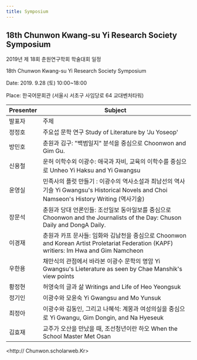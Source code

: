 ```yaml
---
title: Symposium
---
```


## 18th Chunwon Kwang-su Yi  Research Society Symposium

2019년 제 18회 춘원연구학회 학술대회 일정

18th Chunwon Kwang-su Yi  Research Society Symposium

Date: 2019. 9.28 (토) 10:00~18:00



   Place: 한국어문회관 (서울시 서초구 사임당로 64 교대벤처타워)

                 

| Presenter |  Subject                                                                                                                            |
|-----------|-------------------------------------------------------------------------------------------------------------------------------------|
| 발표자     | 주제                                                                                                                                |
| 정정호     | 주요섭 문학 연구 Study of Literature by 'Ju Yoseop'                                                                                  |
| 방민호     | 춘원과 김구: "백범일지" 분석을 중심으로 Choonwon and Gim Gu.                                                                           |
| 신용철     | 운허 이학수외 이광수: 애국과 자비, 교육의 이학수를 중심으로 Unheo Yi Haksu and Yi Gwangsu                                                |
| 윤영실     | 민족사의 플럿 만들기 : 이광수의 역사소설과 최남선의 역사기슬 Yi Gwangsu's Historical Novels and Choi Namseon's History Writing (역사기술) |
| 장문석     | 춘원과 당대 언론인들: 조선일보 동아일보를 중심으로 Choonwon and the Journalists of the Day: Chuson Daily and DongA Daily.               |
| 이경재     | 춘원과 카프 문사들: 임화와 김남천을 중심으로 Choonwon and Korean Artist Proletariat Federation (KAPF) writiers: Im Hwa and Gim Namcheon |
| 우한용     | 채만식의 관점에서 바라본 이광수 문학의 명암 Yi Gwangsu's Lieterature as seen by Chae Manshik's view points                              |
| 황정현     | 허영숙의 글과 삶 Writings and Life of Heo Yeongsuk                                                                                    |
| 정기인     | 이광수와 모윤숙 Yi Gwangsu and Mo Yunsuk                                                                                              |
| 최정아     | 이광수와 김동인, 그리고 나혜석: 계몽과 여성의실을 중심으로 Yi Gwangu, Gim Dongin, and Na Hyeseuk                                         |
| 김효재     | 교주가 오산을 만났을 때, 조선청년이란 하오 When the School Master Met Osan                                                              |

<http:// Chunwon.scholarweb.Kr>
